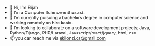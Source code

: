 - 👋 Hi, I’m Elijah
- 👀 I’m a Computer Science enthusiast.
- 🌱 I’m currently pursuing a bachelors degree in computer science and working remotely on hire basis.
- 💞️ I’m looking to collaborate on a software development projects; Java, Python/Django, PHP/Laravel, Javascript/react/jquery, html, css
- 📫 you can reach me via ekilonzi.cs@gmail.com

<!---
njeveh/njeveh is a ✨ special ✨ repository because its `README.md` (this file) appears on your GitHub profile.
You can click the Preview link to take a look at your changes.
--->
